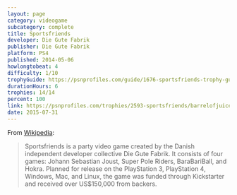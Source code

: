 ```yaml
---
layout: page
category: videogame
subcategory: complete
title: Sportsfriends
developer: Die Gute Fabrik
publisher: Die Gute Fabrik
platform: PS4
published: 2014-05-06
howlongtobeat: 4
difficulty: 1/10
trophyGuide: https://psnprofiles.com/guide/1676-sportsfriends-trophy-guide
durationHours: 6
trophies: 14/14
percent: 100
link: https://psnprofiles.com/trophies/2593-sportsfriends/barrelofjuice
date: 2015-07-31
---
```


From [Wikipedia](https://en.wikipedia.org/wiki/Sportsfriends):

> Sportsfriends is a party video game created by the Danish independent developer collective Die Gute Fabrik. It consists of four games: Johann Sebastian Joust, Super Pole Riders, BaraBariBall, and Hokra. Planned for release on the PlayStation 3, PlayStation 4, Windows, Mac, and Linux, the game was funded through Kickstarter and received over US$150,000 from backers.

